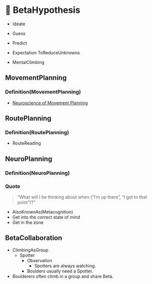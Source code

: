 # 🔷 BetaHypothesis

- Ideate
- Guess
- Predict
- Expectation
ToReduceUnknowns

- MentalClimbing

## MovementPlanning

### Definition(MovementPlanning)

- [Neuroscience of Movement Planning](https://openbooks.lib.msu.edu/neuroscience/chapter/planning-of-movement/)

## RoutePlanning

### Definition(RoutePlanning)

- RouteReading

## NeuroPlanning

### Definition(NeuroPlanning)

### Quote

> “What will I be thinking about when (“I’m up there”, “I get to that point”)?”

- AlsoKnownAs(Metacognition)
- Get into the correct state of mind
- Get in the zone

## BetaCollaboration

- ClimbingAsGroup
    - Spotter
        - Observation
            - Spotters are always watching.
        - Boulders usually need a Spotter.
- Boulderers often climb in a group and share Beta.
